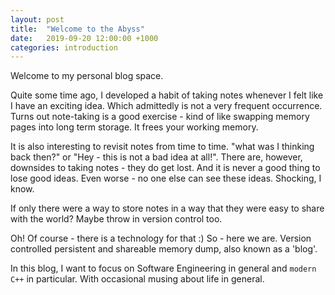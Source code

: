 ```yaml
---
layout: post
title:  "Welcome to the Abyss"
date:   2019-09-20 12:00:00 +1000
categories: introduction
---
```

Welcome to my personal blog space.

Quite some time ago, I developed a habit of taking notes whenever I felt like I have an exciting idea. Which admittedly is not a very frequent occurrence. Turns out note-taking is a good exercise - kind of like swapping memory pages into long term storage. It frees your working memory.

It is also interesting to revisit notes from time to time. "what was I thinking back then?" or "Hey - this is not a bad idea at all!".
There are, however, downsides to taking notes - they do get lost. And it is never a good thing to lose good ideas. Even worse - no one else can see these ideas.
Shocking, I know.

If only there were a way to store notes in a way that they were easy to share with the world? Maybe throw in version control too.

Oh! Of course - there is a technology for that :) So - here we are. Version controlled persistent and shareable memory dump, also known as a 'blog'.

In this blog, I want to focus on Software Engineering in general and `modern C++` in particular. With occasional musing about life in general.
